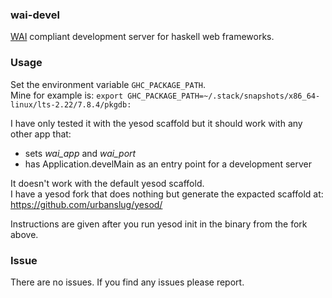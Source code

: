 ### wai-devel
[WAI] compliant development server for haskell web frameworks.

### Usage
Set the environment variable `GHC_PACKAGE_PATH`.  
Mine for example is: `export GHC_PACKAGE_PATH=~/.stack/snapshots/x86_64-linux/lts-2.22/7.8.4/pkgdb:`

I have only tested it with the yesod scaffold but it should work with any other app that:

* sets *wai_app* and *wai_port*
* has Application.develMain as an entry point for a development server


It doesn't work with the default yesod scaffold.  
I have a yesod fork that does nothing but generate the expacted scaffold at: https://github.com/urbanslug/yesod/

Instructions are given after you run yesod init in the binary from the fork above.

### Issue
There are no issues. If you find any issues please report.

[WAI]: www.yesodweb.com/book/web-application-interface
